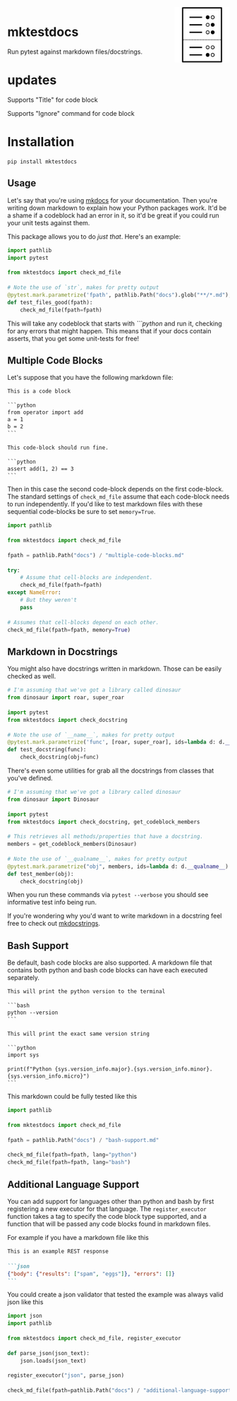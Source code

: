 <img src="icon.png" width=125 height=125 align="right">

# mktestdocs

Run pytest against markdown files/docstrings.

# updates
Supports "Title" for code block

Supports "Ignore" command for code block

# Installation 

```
pip install mktestdocs
```

## Usage 

Let's say that you're using [mkdocs](https://squidfunk.github.io/mkdocs-material/getting-started/) 
for your documentation. Then you're writing down markdown to explain how your Python packages work. 
It'd be a shame if a codeblock had an error in it, so it'd be 
great if you could run your unit tests against them. 

This package allows you to do _just that_. Here's an example:

```python
import pathlib
import pytest

from mktestdocs import check_md_file

# Note the use of `str`, makes for pretty output
@pytest.mark.parametrize('fpath', pathlib.Path("docs").glob("**/*.md"), ids=str)
def test_files_good(fpath):
    check_md_file(fpath=fpath)
```

This will take any codeblock that starts with *\`\`\`python* and run it, checking
for any errors that might happen. This means that if your docs contain asserts, that
you get some unit-tests for free! 

## Multiple Code Blocks 

Let's suppose that you have the following markdown file: 

    This is a code block

    ```python
    from operator import add
    a = 1
    b = 2
    ```

    This code-block should run fine.

    ```python
    assert add(1, 2) == 3
    ```

Then in this case the second code-block depends on the first code-block. The standard settings of `check_md_file` assume that each code-block needs to run independently. If you'd like to test markdown files with these sequential code-blocks be sure to set `memory=True`. 

```python
import pathlib

from mktestdocs import check_md_file

fpath = pathlib.Path("docs") / "multiple-code-blocks.md"

try:
    # Assume that cell-blocks are independent.
    check_md_file(fpath=fpath)
except NameError:
    # But they weren't
    pass

# Assumes that cell-blocks depend on each other.
check_md_file(fpath=fpath, memory=True)
```

## Markdown in Docstrings

You might also have docstrings written in markdown. Those can be easily checked
as well. 

```python
# I'm assuming that we've got a library called dinosaur
from dinosaur import roar, super_roar

import pytest
from mktestdocs import check_docstring

# Note the use of `__name__`, makes for pretty output
@pytest.mark.parametrize('func', [roar, super_roar], ids=lambda d: d.__name__)
def test_docstring(func):
    check_docstring(obj=func)
```

There's even some utilities for grab all the docstrings from classes that you've defined. 

```python
# I'm assuming that we've got a library called dinosaur
from dinosaur import Dinosaur

import pytest
from mktestdocs import check_docstring, get_codeblock_members

# This retrieves all methods/properties that have a docstring.
members = get_codeblock_members(Dinosaur)

# Note the use of `__qualname__`, makes for pretty output
@pytest.mark.parametrize("obj", members, ids=lambda d: d.__qualname__)
def test_member(obj):
    check_docstring(obj)
```

When you run these commands via `pytest --verbose` you should see informative test info being run. 

If you're wondering why you'd want to write markdown in a docstring feel free to check out [mkdocstrings](https://github.com/mkdocstrings/mkdocstrings).

## Bash Support

Be default, bash code blocks are also supported. A markdown file that contains
both python and bash code blocks can have each executed separately.

    This will print the python version to the terminal

    ```bash
    python --version
    ```

    This will print the exact same version string

    ```python
    import sys

    print(f"Python {sys.version_info.major}.{sys.version_info.minor}.{sys.version_info.micro}")
    ```

This markdown could be fully tested like this

```python
import pathlib

from mktestdocs import check_md_file

fpath = pathlib.Path("docs") / "bash-support.md"

check_md_file(fpath=fpath, lang="python")
check_md_file(fpath=fpath, lang="bash")
```

## Additional Language Support

You can add support for languages other than python and bash by first
registering a new executor for that language. The `register_executor` function
takes a tag to specify the code block type supported, and a function that will
be passed any code blocks found in markdown files.

For example if you have a markdown file like this

````markdown
This is an example REST response

```json
{"body": {"results": ["spam", "eggs"]}, "errors": []}
```
````

You could create a json validator that tested the example was always valid json like this

```python
import json
import pathlib

from mktestdocs import check_md_file, register_executor

def parse_json(json_text):
    json.loads(json_text)

register_executor("json", parse_json)

check_md_file(fpath=pathlib.Path("docs") / "additional-language-support.md", lang="json")
```

